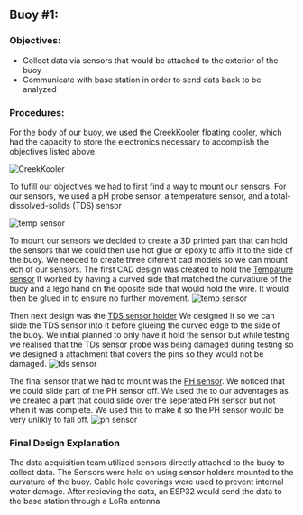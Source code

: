 ## Buoy #1:
### Objectives:
* Collect data via sensors that would be attached to the exterior of the buoy
* Communicate with base station in order to send data back to be analyzed

### Procedures:
For the body of our buoy, we used the CreekKooler floating cooler, which had the capacity to store the electronics necessary to accomplish the objectives listed above. 

![CreekKooler](https://user-images.githubusercontent.com/70926137/182679093-25eaa8e0-e32a-462e-97bf-209f75be90be.png)

To fufill our objectives we had to first find a way to mount our sensors. For our sensors, we used a pH probe sensor, a temperature sensor, and a total-dissolved-solids (TDS) sensor

 ![temp sensor](https://user-images.githubusercontent.com/70926137/182680225-b472e310-0f4d-4d31-a4b0-945bbe007790.png) 

To mount our sensors we decided to create a 3D printed part that can hold the sensors that we could then use hot glue or epoxy to affix it to the side of the buoy. 
We needed to create three diferent cad models so we can mount ech of our sensors. 
The first CAD design was created to hold the [Tempature sensor](https://cad.onshape.com/documents/50829009a772264103478846/w/c708d828623270150ef75e4e/e/50d666d81c3724e23ea0e39a?renderMode=0&uiState=62ebf43992bb0f3bc595ef23/)
It worked by having a curved side that matched the curvatiure of the buoy and a lego hand on the oposite side that would hold the wire. 
It would then be glued in to ensure no further movement. 
 ![temp sensor](https://user-images.githubusercontent.com/70926137/182680225-b472e310-0f4d-4d31-a4b0-945bbe007790.png) 

Then next design was the [TDS sensor holder](https://cad.onshape.com/documents/0d5282bba14a224c1724f533/w/94f34ff72025ca8cc00cb65f/e/ccd35523a7df853023de6571)
We designed it so we can slide the TDS sensor into it before glueing the curved edge to the side of the buoy.
We initial planned to only have it hold the sensor but while testing we realised that the TDs sensor probe was being damaged during testing so we designed a attachment that covers the pins so they would not be damaged.
![tds sensor](https://user-images.githubusercontent.com/70926137/182680311-7f11f9d8-bcc3-4146-9aea-f16d3ca534b1.png)

The final sensor that we had to mount was the [PH sensor](https://cad.onshape.com/documents/ea41564105b61a12bdf0fd28/w/d3fdfa1f7d79284eb63dc095/e/69df08fe40578d68010a607e). We noticed that we could slide part of the PH sensor off. We used the to our adventages as we created a part that could slide over the seperated PH sensor but not when it was complete. We used this to make it so the PH sensor would be very unlikly to fall off.
![ph sensor](https://user-images.githubusercontent.com/70926137/182680141-5dc7bae6-08c7-4c90-97dc-01ce8c73e659.png)



### Final Design Explanation

The data acquisition team utilized sensors directly attached to the buoy to collect data. The Sensors were held on using sensor holders mounted to the curvature of the buoy. Cable hole coverings were used to prevent internal water damage. After recieving the data, an ESP32 would send the data to the base station through a LoRa antenna. 
